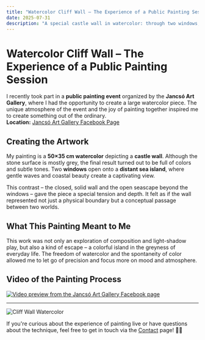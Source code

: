 ```yaml
---
title: "Watercolor Cliff Wall – The Experience of a Public Painting Session"
date: 2025-07-31
description: "A special castle wall in watercolor: through two windows, a view opens to the sea. This painting was created during a public painting session organized by Jancsó Art Gallery."
---
```


# Watercolor Cliff Wall – The Experience of a Public Painting Session

I recently took part in a **public painting event** organized by the **Jancsó Art Gallery**, where I had the opportunity to create a large watercolor piece. The unique atmosphere of the event and the joy of painting together inspired me to create something out of the ordinary.  
**Location:** [Jancsó Art Gallery Facebook Page](https://www.facebook.com/JancsoArtGallery)

## Creating the Artwork

My painting is a **50×35 cm watercolor** depicting a **castle wall**. Although the stone surface is mostly grey, the final result turned out to be full of colors and subtle tones. Two **windows** open onto a **distant sea island**, where gentle waves and coastal beauty create a captivating view.

This contrast – the closed, solid wall and the open seascape beyond the windows – gave the piece a special tension and depth. It felt as if the wall represented not just a physical boundary but a conceptual passage between two worlds.

## What This Painting Meant to Me

This work was not only an exploration of composition and light-shadow play, but also a kind of escape – a colorful island in the greyness of everyday life. The freedom of watercolor and the spontaneity of color allowed me to let go of precision and focus more on mood and atmosphere.

## Video of the Painting Process

<a href="https://www.facebook.com/JancsoArtGallery/videos/756251053555946" target="_blank">
  <img src="/images/jancso_video_preview.jpg" alt="Video preview from the Jancsó Art Gallery Facebook page" />
</a>

---

![Cliff Wall Watercolor](/images/kofal.jpg)

If you're curious about the experience of painting live or have questions about the technique, feel free to get in touch via the [Contact](./kontact.md) page! 🎨🌊
